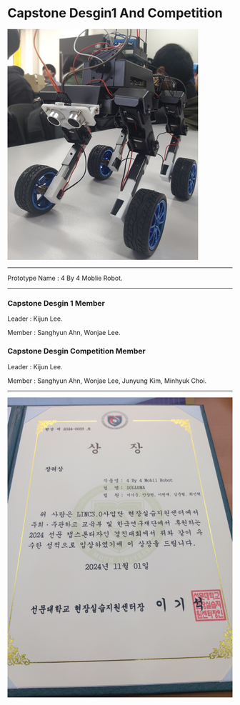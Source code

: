 # Capstone Desgin1 And Competition

![Robot](https://github.com/KIJUN24/2024_CapstoneDesign1_Competition/blob/master/Robot_Picture.png)

***

Prototype Name : 4 By 4 Moblie Robot.

***

### Capstone Desgin 1 Member
Leader : Kijun Lee.

Member : Sanghyun Ahn, Wonjae Lee.

### Capstone Desgin Competition Member
Leader : Kijun Lee.

Member : Sanghyun Ahn, Wonjae Lee, Junyung Kim, Minhyuk Choi.

***

![Prize](https://github.com/KIJUN24/2024_CapstoneDesign1_Competition/blob/master/2024_%EC%BA%A1%EC%8A%A4%ED%86%A4%EB%94%94%EC%9E%90%EC%9D%B8%20%EA%B2%BD%EC%A7%84%EB%8C%80%ED%9A%8C%20%EC%9E%A5%EB%A0%A4%EC%83%81.jpg)
